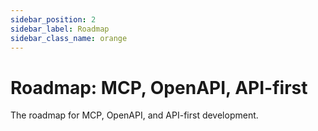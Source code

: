 ```yaml
---
sidebar_position: 2
sidebar_label: Roadmap
sidebar_class_name: orange
---
```


# Roadmap: MCP, OpenAPI, API-first

<JSONLD />

The roadmap for MCP, OpenAPI, and API-first development.

